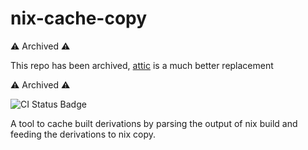 # nix-cache-copy

⚠️  Archived ⚠️

This repo has been archived, [attic](https://github.com/zhaofengli/attic) is a much better replacement

⚠️  Archived ⚠️

![CI Status Badge](https://woodpecker.ci.vdx.hu/api/badges/voidcontext/nix-cache-copy/status.svg)

A tool to cache built derivations by parsing the output of nix build and feeding the derivations to nix copy.
